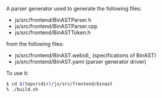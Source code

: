 A parser generator used to generate the following files:

- js/src/frontend/BinASTParser.h
- js/src/frontend/BinASTParser.cpp
- js/src/frontend/BinASTToken.h

from the following files:

- js/src/frontend/BinAST.webidl_ (specifications of BinAST)
- js/src/frontend/BinAST.yaml (parser generator driver)

To use it:
```sh
$ cd $(topsrcdir)/js/src/frontend/binast
% ./build.sh
```
